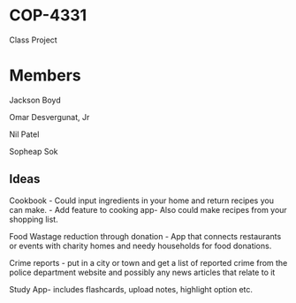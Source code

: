 # COP-4331
Class Project

# Members
Jackson Boyd

Omar Desvergunat, Jr

Nil Patel

Sopheap Sok

Ideas
---------
Cookbook - Could input ingredients in your home and return recipes you can make.
         - Add feature to cooking app- Also could make recipes from your shopping list.

Food Wastage reduction through donation - App that connects restaurants or events with charity homes and needy households for food donations.

Crime reports - put in a city or town and get a list of reported crime from the police department website and possibly any news articles
                that relate to it

Study App- includes flashcards, upload notes, highlight option etc.

